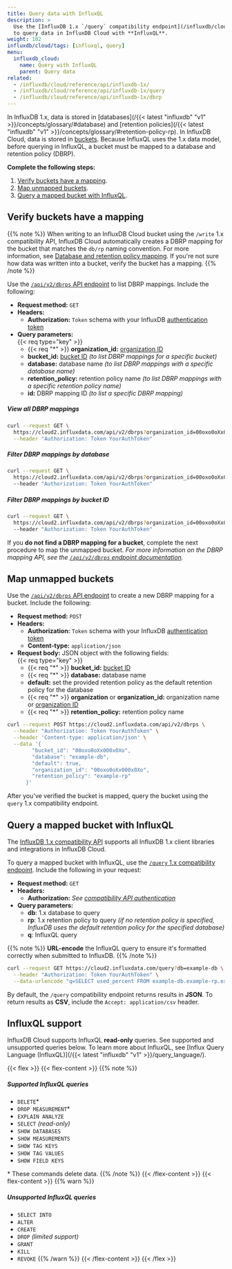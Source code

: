 ```yaml
---
title: Query data with InfluxQL
description: >
  Use the [InfluxDB 1.x `/query` compatibility endpoint](/influxdb/cloud/reference/api/influxdb-1x/query)
  to query data in InfluxDB Cloud with **InfluxQL**.
weight: 102
influxdb/cloud/tags: [influxql, query]
menu:
  influxdb_cloud:
    name: Query with InfluxQL
    parent: Query data
related:
  - /influxdb/cloud/reference/api/influxdb-1x/
  - /influxdb/cloud/reference/api/influxdb-1x/query
  - /influxdb/cloud/reference/api/influxdb-1x/dbrp
---
```


In InfluxDB 1.x, data is stored in [databases](/{{< latest "influxdb" "v1" >}}/concepts/glossary/#database)
and [retention policies](/{{< latest "influxdb" "v1" >}}/concepts/glossary/#retention-policy-rp).
In InfluxDB Cloud, data is stored in [buckets](/influxdb/cloud/reference/glossary/#bucket).
Because InfluxQL uses the 1.x data model, before querying in InfluxQL, a bucket must be mapped to a database and retention policy (DBRP).

**Complete the following steps:**

1. [Verify buckets have a mapping](#verify-buckets-have-a-mapping).
2. [Map unmapped buckets](#map-unmapped-buckets).
3. [Query a mapped bucket with InfluxQL](#query-a-mapped-bucket-with-influxql).

## Verify buckets have a mapping

{{% note %}}
When writing to an InfluxDB Cloud bucket using the `/write` 1.x compatibility API,
InfluxDB Cloud automatically creates a DBRP mapping for the bucket that matches the `db/rp` naming convention.
For more information, see [Database and retention policy mapping](/influxdb/cloud/reference/api/influxdb-1x/dbrp/).
If you're not sure how data was written into a bucket, verify the bucket has a mapping.
{{% /note %}}

Use the [`/api/v2/dbrps` API endpoint](/influxdb/cloud/api/#operation/GetDBRPs) to list DBRP mappings.
Include the following:

- **Request method:** `GET`
- **Headers:**
  - **Authorization:** `Token` schema with your InfluxDB [authentication token](/influxdb/cloud/security/tokens/)
- **Query parameters:**  
  {{< req type="key" >}}
  - {{< req "\*" >}} **organization_id:** [organization ID](/influxdb/cloud/organizations/view-orgs/#view-your-organization-id)
  - **bucket_id:** [bucket ID](/influxdb/cloud/organizations/buckets/view-buckets/) _(to list DBRP mappings for a specific bucket)_
  - **database:** database name _(to list DBRP mappings with a specific database name)_
  - **retention_policy:** retention policy name _(to list DBRP mappings with a specific retention policy name)_
  - **id:** DBRP mapping ID _(to list a specific DBRP mapping)_

##### View all DBRP mappings
```sh
curl --request GET \
  https://cloud2.influxdata.com/api/v2/dbrps?organization_id=00oxo0oXx000x0Xo \
  --header "Authorization: Token YourAuthToken"
```

##### Filter DBRP mappings by database
```sh
curl --request GET \
  https://cloud2.influxdata.com/api/v2/dbrps?organization_id=00oxo0oXx000x0Xo&database=example-db \
  --header "Authorization: Token YourAuthToken"
```

##### Filter DBRP mappings by bucket ID
```sh
curl --request GET \
  https://cloud2.influxdata.com/api/v2/dbrps?organization_id=00oxo0oXx000x0Xo&bucket_id=00oxo0oXx000x0Xo \
  --header "Authorization: Token YourAuthToken"
```

If you **do not find a DBRP mapping for a bucket**, complete the next procedure to map the unmapped bucket.
_For more information on the DBRP mapping API, see the [`/api/v2/dbrps` endpoint documentation](/influxdb/cloud/api/#tag/DBRPs)._

## Map unmapped buckets
Use the [`/api/v2/dbrps` API endpoint](/influxdb/cloud/api/#operation/PostDBRP)
to create a new DBRP mapping for a bucket.
Include the following:

- **Request method:** `POST`
- **Headers:**
  - **Authorization:** `Token` schema with your InfluxDB [authentication token](/influxdb/cloud/security/tokens/)
  - **Content-type:** `application/json`
- **Request body:** JSON object with the following fields:  
  {{< req type="key" >}}
  - {{< req "\*" >}} **bucket_id:** [bucket ID](/influxdb/cloud/organizations/buckets/view-buckets/)
  - {{< req "\*" >}} **database:** database name
  - **default:** set the provided retention policy as the default retention policy for the database
  - {{< req "\*" >}} **organization** or **organization_id:** organization name or [organization ID](/influxdb/cloud/organizations/view-orgs/#view-your-organization-id)
  - {{< req "\*" >}} **retention_policy:** retention policy name

<!--  -->
```sh
curl --request POST https://cloud2.influxdata.com/api/v2/dbrps \
  --header "Authorization: Token YourAuthToken" \
  --header 'Content-type: application/json' \
  --data '{
        "bucket_id": "00oxo0oXx000x0Xo",
        "database": "example-db",
        "default": true,
        "organization_id": "00oxo0oXx000x0Xo",
        "retention_policy": "example-rp"
      }'
```

After you've verified the bucket is mapped, query the bucket using the `query` 1.x compatibility endpoint.

## Query a mapped bucket with InfluxQL

The [InfluxDB 1.x compatibility API](/influxdb/cloud/reference/api/influxdb-1x/) supports
all InfluxDB 1.x client libraries and integrations in InfluxDB Cloud.

To query a mapped bucket with InfluxQL, use the [`/query` 1.x compatibility endpoint](/influxdb/cloud/reference/api/influxdb-1x/query/).
Include the following in your request:

- **Request method:** `GET`
- **Headers:**
  - **Authorization:** _See [compatibility API authentication](/influxdb/cloud/reference/api/influxdb-1x/#authentication)_
- **Query parameters:**
  - **db**: 1.x database to query
  - **rp**: 1.x retention policy to query _(if no retention policy is specified, InfluxDB uses the default retention policy for the specified database)_
  - **q**: InfluxQL query

{{% note %}}
**URL-encode** the InfluxQL query to ensure it's formatted correctly when submitted to InfluxDB.
{{% /note %}}

```sh
curl --request GET https://cloud2.influxdata.com/query?db=example-db \
  --header "Authorization: Token YourAuthToken" \
  --data-urlencode "q=SELECT used_percent FROM example-db.example-rp.example-measurement WHERE host=host1"
```

By default, the `/query` compatibility endpoint returns results in **JSON**.
To return results as **CSV**, include the `Accept: application/csv` header.

## InfluxQL support

InfluxDB Cloud supports InfluxQL **read-only** queries. See supported and unsupported queries below.
To learn more about InfluxQL, see [Influx Query Language (InfluxQL)](/{{< latest "influxdb" "v1" >}}/query_language/).

{{< flex >}}
{{< flex-content >}}
{{% note %}}
##### Supported InfluxQL queries

- `DELETE`*
- `DROP MEASUREMENT`*
- `EXPLAIN ANALYZE`
- `SELECT` _(read-only)_
- `SHOW DATABASES`
- `SHOW MEASUREMENTS`
- `SHOW TAG KEYS`
- `SHOW TAG VALUES`
- `SHOW FIELD KEYS`

\* These commands delete data.
{{% /note %}}
{{< /flex-content >}}
{{< flex-content >}}
{{% warn %}}

##### Unsupported InfluxQL queries

- `SELECT INTO`
- `ALTER`
- `CREATE`
- `DROP` _(limited support)_
- `GRANT`
- `KILL`
- `REVOKE`
{{% /warn %}}
{{< /flex-content >}}
{{< /flex >}}